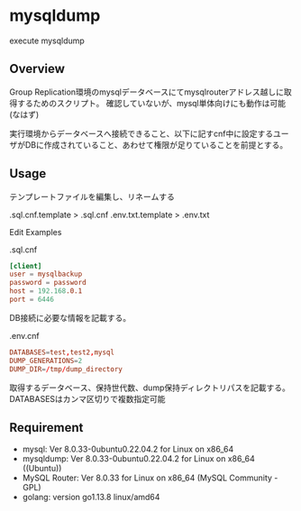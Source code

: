 # mysqldump

execute mysqldump

## Overview

Group Replication環境のmysqlデータベースにてmysqlrouterアドレス越しに取得するためのスクリプト。
確認していないが、mysql単体向けにも動作は可能(なはず)

実行環境からデータベースへ接続できること、以下に記すcnf中に設定するユーザがDBに作成されていること、あわせて権限が足りていることを前提とする。

## Usage
テンプレートファイルを編集し、リネームする

.sql.cnf.template > .sql.cnf
.env.txt.template > .env.txt

Edit Examples

.sql.cnf
```.sql.cnf
[client]
user = mysqlbackup
password = password
host = 192.168.0.1
port = 6446
```
DB接続に必要な情報を記載する。

.env.cnf
```.env.cnf
DATABASES=test,test2,mysql
DUMP_GENERATIONS=2
DUMP_DIR=/tmp/dump_directory
```
取得するデータベース、保持世代数、dump保持ディレクトリパスを記載する。
DATABASESはカンマ区切りで複数指定可能

## Requirement
- mysql: Ver 8.0.33-0ubuntu0.22.04.2 for Linux on x86_64 
- mysqldump:  Ver 8.0.33-0ubuntu0.22.04.2 for Linux on x86_64 ((Ubuntu))
- MySQL Router:  Ver 8.0.33 for Linux on x86_64 (MySQL Community - GPL)
- golang: version go1.13.8 linux/amd64
